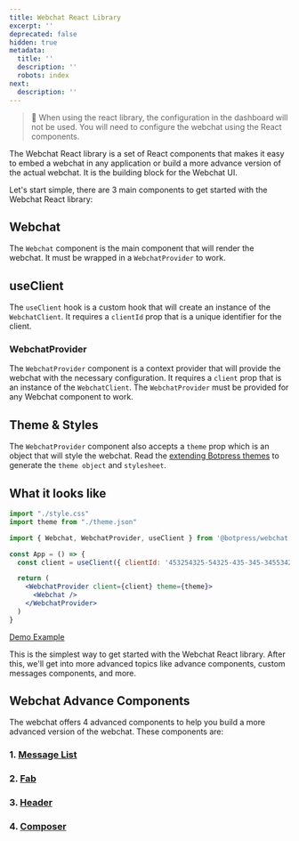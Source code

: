 ```yaml
---
title: Webchat React Library
excerpt: ''
deprecated: false
hidden: true
metadata:
  title: ''
  description: ''
  robots: index
next:
  description: ''
---
```

> 🚧 When using the react library, the configuration in the dashboard will not be used. You will need to configure the webchat using the React components.

 The Webchat React library is a set of React components that makes it easy to embed a webchat in any application or build a more advance version of the actual webchat. It is the building block for the Webchat UI.

Let's start simple, there are 3 main components to get started with the Webchat React library:

## Webchat

The `Webchat` component is the main component that will render the webchat. It must be wrapped in a `WebchatProvider` to work.

## useClient

The `useClient` hook is a custom hook that will create an instance of the `WebchatClient`. It requires a `clientId` prop that is a unique identifier for the client.

### WebchatProvider

The `WebchatProvider` component is a context provider that will provide the webchat with the necessary configuration. It requires a `client` prop that is an instance of the `WebchatClient`. The `WebchatProvider` must be provided for any Webchat component to work.

## Theme & Styles

The `WebchatProvider` component also accepts a `theme` prop which is an object that will style the webchat. Read the [extending Botpress themes](theming/extending-botpress-themes) to generate the `theme object` and `stylesheet`.

## What it looks like

```jsx /WebchatProvider/ /Webchat/ /useClient/
import "./style.css"
import theme from "./theme.json"

import { Webchat, WebchatProvider, useClient } from '@botpress/webchat'

const App = () => {
  const client = useClient({ clientId: '453254325-54325-435-345-345534253' })

  return (
    <WebchatProvider client={client} theme={theme}>
      <Webchat />
    </WebchatProvider>
  )
}
```

[Demo Example](https://stackblitz.com/github/botpress/documentation-examples/tree/master/examples/webchat-react-demo?embed=1&hideNavigation=1&view=both&file=src%2FApp.tsx)

This is the simplest way to get started with the Webchat React library. After this, we'll get into more advanced topics like advance components, custom messages components, and more.

## Webchat Advance Components

The webchat offers 4 advanced components to help you build a more advanced version of the webchat. These components are:

### 1. [Message List](../docs/message-list-component)

### 2. [Fab](../docs/fab)

### 3. [Header](../docs/header)

### 4. [Composer](../docs/composer)